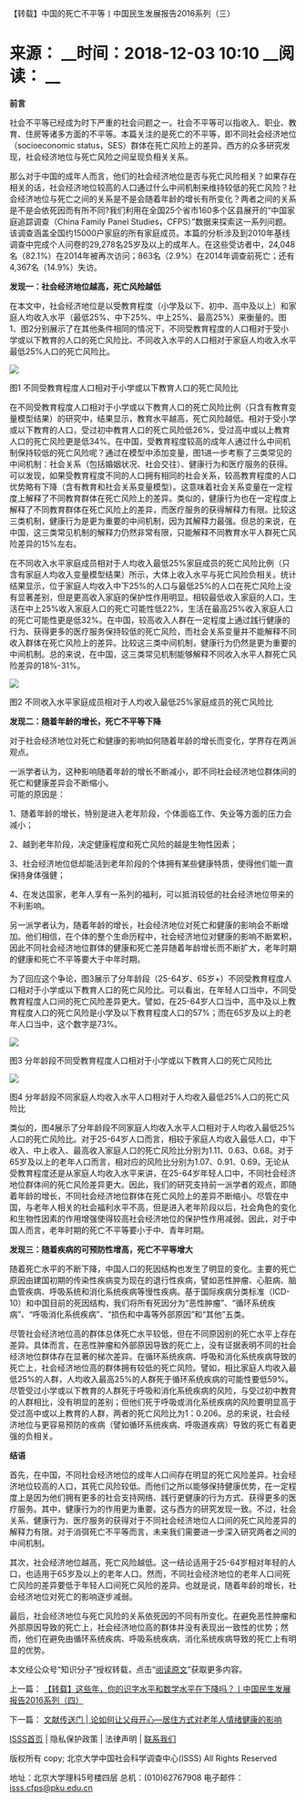  【转载】中国的死亡不平等丨中国民生发展报告2016系列（三）

# 来源： __时间：2018-12-03 10:10 __阅读： __

**前言**



社会不平等已经成为时下严重的社会问题之一。社会不平等可以指收入、职业、教育、住房等诸多方面的不平等。本篇关注的是死亡的不平等，即不同社会经济地位（socioeconomic
status，SES）群体在死亡风险上的差异。西方的众多研究发现，社会经济地位与死亡风险之间呈现负相关关系。



那么对于中国的成年人而言，他们的社会经济地位是否与死亡风险相关？如果存在相关的话，社会经济地位较高的人口通过什么中间机制来维持较低的死亡风险？社会经济地位与死亡之间的关系是不是会随着年龄的增长有所变化？两者之间的关系是不是会依死因而有所不同?我们利用在全国25个省市160多个区县展开的“中国家庭追踪调查（China
Family Panel
Studies，CFPS）”数据来探索这一系列问题。该调查涵盖全国约15000户家庭的所有家庭成员。本篇的分析涉及到2010年基线调查中完成个人问卷的29,278名25岁及以上的成年人。在这些受访者中，24,048名（82.1%）在2014年被再次访问；863名（2.9%）在2014年调查前死亡；还有4,367名（14.9%）失访。



**发现一：社会经济地位越高，死亡风险越低**



在本文中，社会经济地位是以受教育程度（小学及以下、初中、高中及以上）和家庭人均收入水平（最低25%、中下25%、中上25%、最高25%）来衡量的。图1、图2分别展示了在其他条件相同的情况下，不同受教育程度的人口相对于受小学或以下教育的人口的死亡风险比、不同收入水平的人口相对于家庭人均收入水平最低25%人口的死亡风险比。



![](../../images/content/2020-04/20200401085729869197.png)



图1 不同受教育程度人口相对于小学或以下教育人口的死亡风险比



在不同受教育程度人口相对于小学或以下教育人口的死亡风险比例（只含有教育变量模型结果）的研究中，结果显示，教育水平越高，死亡风险越低。相对于受小学或以下教育的人口，受过初中教育人口的死亡风险低26%，受过高中或以上教育人口的死亡风险更是低34%。在中国，受教育程度较高的成年人通过什么中间机制保持较低的死亡风险呢？通过在模型中添加变量，图1进一步考察了三类常见的中间机制：社会关系（包括婚姻状况、社会交往）、健康行为和医疗服务的获得。可以发现，如果受教育程度不同的人口拥有相同的社会关系，较高教育程度的人口优势略有下降（含有教育和社会关系变量模型）。这意味着社会关系变量在一定程度上解释了不同教育群体在死亡风险上的差异。类似的，健康行为也在一定程度上解释了不同教育群体在死亡风险上的差异，而医疗服务的获得解释力有限。比较这三类机制，健康行为是更为重要的中间机制，因为其解释力最强。但总的来说，在中国，这三类常见机制的解释力仍然非常有限，只能解释不同教育水平人群死亡风险差异的15%左右。



在不同收入水平家庭成员相对于人均收入最低25%家庭成员的死亡风险比例（只含有家庭人均收入变量模型结果）所示，大体上收入水平与死亡风险负相关。统计结果显示，位于家庭人均收入中下25%的人口与最低25%的人口在死亡风险上没有显著差别，但是更高收入家庭的保护性作用明显。相较最低收入家庭的人口，生活在中上25%收入家庭人口的死亡可能性低22%，生活在最高25%收入家庭人口的死亡可能性更是低32%。在中国，较高收入人群在一定程度上通过践行健康的行为、获得更多的医疗服务保持较低的死亡风险，而社会关系变量并不能解释不同收入群体在死亡风险上的差异。比较这三类中间机制，健康行为仍然是更为重要的中间机制。总的来说，在中国，这三类常见机制能够解释不同收入水平人群死亡风险差异的18%-31%。



![](../../images/content/2020-04/20200401085757947289.png)



图2 不同收入水平家庭成员相对于人均收入最低25%家庭成员的死亡风险比



**发现二：随着年龄的增长，死亡不平等下降**



对于社会经济地位对死亡和健康的影响如何随着年龄的增长而变化，学界存在两派观点。



一派学者认为，这种影响随着年龄的增长不断减小，即不同社会经济地位群体间的死亡和健康差异会不断缩小。  
可能的原因是：



1、随着年龄的增长，特别是进入老年阶段，个体面临工作、失业等方面的压力会减小；

2、越到老年阶段，决定健康程度和死亡风险的越是生物性因素；

3、社会经济地位低却能活到老年阶段的个体拥有某些健康特质，使得他们能一直保持身体强健；

4、在发达国家，老年人享有一系列的福利，可以抵消较低的社会经济地位带来的不利影响。



另一派学者认为，随着年龄的增长，社会经济地位对死亡和健康的影响会不断增加。他们相信，在个体的整个生命历程中，社会经济地位对健康的影响不断累积，因此不同社会经济地位群体的健康和死亡差异随着年龄增长而不断扩大，老年时期的健康和死亡不平等要大于中年时期。



为了回应这个争论，图3展示了分年龄段（25-64岁、65岁+）不同受教育程度人口相对于小学或以下教育人口的死亡风险比。可以看出，在年轻人口当中，不同受教育程度人口间的死亡风险差异更大。譬如，在25-64岁人口当中，高中及以上教育程度人口的死亡风险是小学及以下教育程度人口的57%；而在65岁及以上的老年人口当中，这个数字是73%。



![](../../images/content/2020-04/20200401085822692364.png)



图3 分年龄段不同受教育程度人口相对于小学或以下教育人口的死亡风险比



![](../../images/content/2020-04/20200401085921197463.png)



图4 分年龄段不同家庭人均收入水平人口相对于人均收入最低25%人口的死亡风险比



类似的，图4展示了分年龄段不同家庭人均收入水平人口相对于人均收入最低25%人口的死亡风险比。对于25-64岁人口而言，相较于家庭人均收入最低人口，中下收入、中上收入、最高收入家庭人口的死亡风险比分别为1.11、0.63、0.68。对于65岁及以上的老年人口而言，相对应的风险比分别为1.07、0.91、0.69。无论从受教育程度还是从家庭人均收入水平来讲，在25-64岁年轻人口中，不同社会经济地位群体间的死亡风险差异更大。因此，我们的研究支持前一派学者的观点，即随着年龄的增长，不同社会经济地位群体在死亡风险上的差异不断缩小。尽管在中国，与老年人相关的社会福利水平不高，但是进入老年阶段以后，社会角色的变化和生物性因素的作用增强使得较高社会经济地位的保护性作用减弱。因此，对于中国人而言，老年时期的死亡不平等要小于中、青年时期。



**发现三：随着疾病的可预防性增高，死亡不平等增大**



随着死亡水平的不断下降，中国人口的死因结构也发生了明显的变化。主要的死亡原因由建国初期的传染性疾病变为现在的退行性疾病，譬如恶性肿瘤、心脏病、脑血管疾病、呼吸系统和消化系统疾病等慢性疾病。基于国际疾病分类标准（ICD-10）和中国目前的死因结构，我们将所有死因分为“恶性肿瘤”、“循环系统疾病”、“呼吸消化系统疾病”、“损伤和中毒等外部原因”和“其他”五类。



尽管社会经济地位高的群体总体死亡水平较低，但在不同原因别的死亡水平上存在差异。具体而言，在恶性肿瘤和外部原因导致的死亡上，没有证据表明不同的社会经济地位群体存在显著的梯次差异。在循环系统疾病、呼吸和消化系统疾病导致的死亡上，社会经济地位高的群体拥有较低的死亡风险。譬如，相比家庭人均收入最低25%的人群，人均收入最高25%的人群死于循环系统疾病的可能性要低59%。尽管受过小学或以下教育的人群死于呼吸和消化系统疾病的风险，与受过初中教育的人群相比，没有明显的差别；但他们死于呼吸或消化系统疾病的风险要明显高于受过高中或以上教育的人群，两者的死亡风险比为1：0.206。总的来说，社会经济地位与更容易预防的疾病（譬如循环系统疾病、呼吸道疾病）导致的死亡有着更强的负相关。



**结语**



首先，在中国，不同社会经济地位的成年人口间存在明显的死亡风险差异。社会经济地位较高的人口，其死亡风险较低。而他们之所以能够保持健康优势，在一定程度上是因为他们拥有更多的社会支持网络、践行更健康的行为方式、获得更多的医疗服务。其中，健康行为的作用更为重要。这与西方的研究发现一致。不过，社会关系、健康行为、医疗服务的获得对于不同社会经济地位人口间的死亡风险差异的解释力有限。对于消弭死亡不平等而言，未来我们需要进一步深入研究两者之间的中间机制。



其次，社会经济地位越高，死亡风险越低。这一结论适用于25-64岁相对年轻的人口，也适用于65岁及以上的老年人口。然而，不同社会经济地位的老年人口间死亡风险的差异要低于年轻人口间死亡风险的差异。也就是说，随着年龄的增长，社会经济地位对死亡的影响逐步减弱。



最后，社会经济地位与死亡风险的关系依死因的不同有所变化。在避免恶性肿瘤和外部原因导致的死亡上，社会经济地位高的群体并没有表现出一致性的优势；然而，他们在避免由循环系统疾病、呼吸系统疾病、消化系统疾病导致的死亡上有明显的优势。



本文经公众号“知识分子”授权转载，点击“[阅读原文](https://mp.weixin.qq.com/s/EudeRRZ8-pWOfyWRKz9fOQ)”获取更多内容。



上一篇： [【转载】这些年，你的识字水平和数学水平在下降吗？丨中国民生发展报告2016系列（四）](1295920.htm)

下一篇： [文献传送门 | 论如何让父母开心—居住方式对老年人情绪健康的影响](1295922.htm)

[ISSS首页](http://www.isss.pku.edu.cn/) | 隐私保护政策 | 法律声明 |
[联系我们](../../lxwm/index.htm)

版权所有 copy; 北京大学中国社会科学调查中心(ISSS) All Rights Reserved

地址：北京大学理科5号楼四层 总机：(010)62767908 电子邮件：isss.cfps@pku.edu.cn

